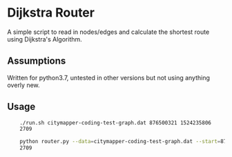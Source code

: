 Dijkstra Router
===============

A simple script to read in nodes/edges and calculate the shortest route using Dijkstra's Algorithm. 

Assumptions
---------------

Written for python3.7, untested in other versions but not using anything overly new.

Usage
-------

```bash
	./run.sh citymapper-coding-test-graph.dat 876500321 1524235806
	2709
```

```bash
	python router.py --data=citymapper-coding-test-graph.dat --start=876500321 --end=1524235806
	2709
```
